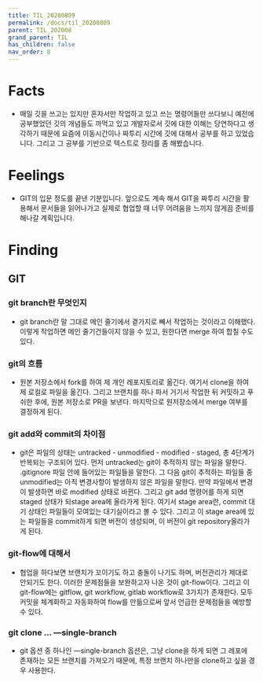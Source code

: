 ```yaml
---
title: TIL_20200809
permalink: /docs/til_20200809
parent: TIL_202008
grand_parent: TIL
has_children: false
nav_order: 8
---
```


# Facts

- 매일 깃을 쓰고는 있지만 혼자서만 작업하고 있고 쓰는 명령어들만 쓰다보니 예전에 공부했었던 깃의 개념들도 까먹고 있고 개발자로서 깃에 대한 이해는 당연하다고 생각하기 때문에 요즘에 이동시간이나 짜투리 시간에 깃에 대해서 공부를 하고 있었습니다. 그리고 그 공부를 기반으로 텍스트로 정리를 좀 해봤습니다.

# Feelings

- GIT의 입문 정도를 끝낸 기분입니다. 앞으로도 계속 해서 GIT을 짜투리 시간을 활용해서 문서들을 읽어나가고 실제로 협업할 때 너무 어려움을 느끼지 않게끔 준비를 해나갈 계획입니다.

# Finding

## GIT

### git branch란 무엇인지

- git branch란 말 그대로 메인 줄기에서 곁가지로 빼서 작업하는 것이라고 이해했다. 이렇게 작업하면 메인 줄기건들이지 않을 수 있고, 원한다면 merge 하여 합칠 수도 있다.

### git의 흐름

- 원본 저장소에서 fork를 하여 제 개인 레포지토리로 옮긴다. 여기서 clone을 하여 제 로컬로 파일을 옮긴다. 그리고 브랜치를 하나 파서 거기서 작업한 뒤 커밋하고 푸쉬한 후에, 원본 저장소로 PR을 보낸다. 마지막으로 원저장소에서 merge 여부를 결정하게 된다.

### git add와 commit의 차이점

- git은 파일의 상태는 untracked - unmodified - modified - staged, 총 4단계가 반복되는 구조되어 있다. 먼저 untracked는 git이 추적하지 않는 파일을 말한다. .gitignore 파일 안에 들어있는 파일들을 말한다. 그 다음 git이 추적하는 파일들 중 unmodified는 아직 변경사항이 발생하지 않은 파일을 말한다. 만약 파일에서 변경이 발생하면 바로 modified 상태로 바뀐다. 그리고 git add 명령어를 하게 되면 staged 상태가 되stage area에 올라가게 된다. 여기서 stage area란, commit 대기 상태인 파일들이 모여있는 대기실이라고 볼 수 있다. 그리고 이 stage area에 있는 파일들을 commit하게 되면 버전이 생성되며, 이 버전이 git repository올라가게 된다.

### git-flow에 대해서

- 협업을 하다보면 브랜치가 꼬이기도 하고 충돌이 나기도 하며, 버전관리가 제대로 안되기도 한다. 이러한 문제점들을 보완하고자 나온 것이 git-flow이다. 그리고 이 git-flow에는 gitflow, git workflow, gitlab workflow로 3가지가 존재한다. 모두 커밋을 체계화하고 자동화하여 flow를 만듦으로써 앞서 언급한 문제점들을 예방할 수 있다.

### git clone … —single-branch

- git 옵션 중 하나인 —single-branch 옵션은, 그냥 clone을 하게 되면 그 레포에 존재하는 모든 브랜치를 가져오기 때문에, 특정 브랜치 하나만을 clone하고 싶을 경우 사용한다.
